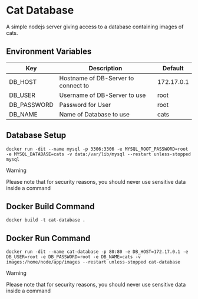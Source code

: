 # Cat Database
A simple nodejs server giving access to a database containing images of cats.

## Environment Variables
Key         | Description                         | Default
------------|-------------------------------------|----------
DB_HOST     | Hostname of DB-Server to connect to | 172.17.0.1
DB_USER     | Username of DB-Server to use        | root
DB_PASSWORD | Password for User                   | root
DB_NAME     | Name of Database to use             | cats

## Database Setup
```
docker run -dit --name mysql -p 3306:3306 -e MYSQL_ROOT_PASSWORD=root -e MYSQL_DATABASE=cats -v data:/var/lib/mysql --restart unless-stopped mysql
```
> [!WARNING]  
> Please note that for security reasons, you should never use sensitive data inside a command

## Docker Build Command
```
docker build -t cat-database .
```

## Docker Run Command
```
docker run -dit --name cat-database -p 80:80 -e DB_HOST=172.17.0.1 -e DB_USER=root -e DB_PASSWORD=root -e DB_NAME=cats -v images:/home/node/app/images --restart unless-stopped cat-database
```
> [!WARNING]  
> Please note that for security reasons, you should never use sensitive data inside a command